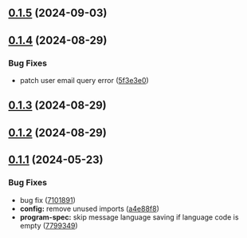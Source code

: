 ## [0.1.5](https://github.com/LiteracyBridge/amplio-backend/compare/v0.1.4...v0.1.5) (2024-09-03)



## [0.1.4](https://github.com/LiteracyBridge/amplio-backend/compare/v0.1.3...v0.1.4) (2024-08-29)


### Bug Fixes

* patch user email query error ([5f3e3e0](https://github.com/LiteracyBridge/amplio-backend/commit/5f3e3e009329f6598a6bf249411c8159d8240245))



## [0.1.3](https://github.com/LiteracyBridge/amplio-backend/compare/v0.1.2...v0.1.3) (2024-08-29)



## [0.1.2](https://github.com/LiteracyBridge/amplio-backend/compare/v0.1.1...v0.1.2) (2024-08-29)



## [0.1.1](https://github.com/LiteracyBridge/amplio-backend/compare/v0.1.0...v0.1.1) (2024-05-23)


### Bug Fixes

* bug fix ([7101891](https://github.com/LiteracyBridge/amplio-backend/commit/7101891eb4d036d08c8ef2538331d251c5854967))
* **config:** remove unused imports ([a4e88f8](https://github.com/LiteracyBridge/amplio-backend/commit/a4e88f85ef7ca07731733585048a71571b71ae9d))
* **program-spec:** skip message language saving if language code is empty ([7799349](https://github.com/LiteracyBridge/amplio-backend/commit/77993491d3ae2cab4639987ad7b06ae5b4b8ed2f))



